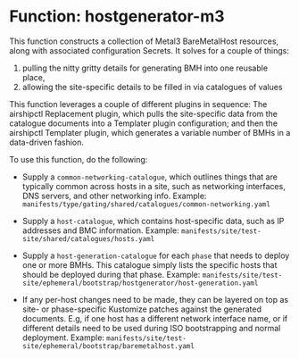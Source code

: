 Function: hostgenerator-m3
==========================

This function constructs a collection of Metal3 BareMetalHost resources,
along with associated configuration Secrets. It solves for a couple of things:

1. pulling the nitty gritty details for generating BMH into one reusable place,
2. allowing the site-specific details to be filled in via catalogues of values

This function leverages a couple of different plugins in sequence:
The airshipctl Replacement plugin, which pulls the site-specific data from
the catalogue documents into a Templater plugin configuration; and then
the airshipctl Templater plugin, which generates a variable number of
BMHs in a data-driven fashion.

To use this function, do the following:

* Supply a `common-networking-catalogue`, which outlines things that are
  typically common across hosts in a site, such as networking interfaces,
  DNS servers, and other networking info.
  Example: `manifests/type/gating/shared/catalogues/common-networking.yaml`

* Supply a `host-catalogue`, which contains host-specific data, such as
  IP addresses and BMC information.
  Example: `manifests/site/test-site/shared/catalogues/hosts.yaml`

* Supply a `host-generation-catalogue` for each `phase` that needs to
  deploy one or more BMHs.  This catalogue simply lists the specific
  hosts that should be deployed during that phase.
  Example: `manifests/site/test-site/ephemeral/bootstrap/hostgenerator/host-generation.yaml`

* If any per-host changes need to be made, they can be layered on top as
  site- or phase-specific Kustomize patches against the generated
  documents.  E.g, if one host has a different network interface name,
  or if different details need to be used during ISO bootstrapping
  and normal deployment.
  Example: `manifests/site/test-site/ephemeral/bootstrap/baremetalhost.yaml`
